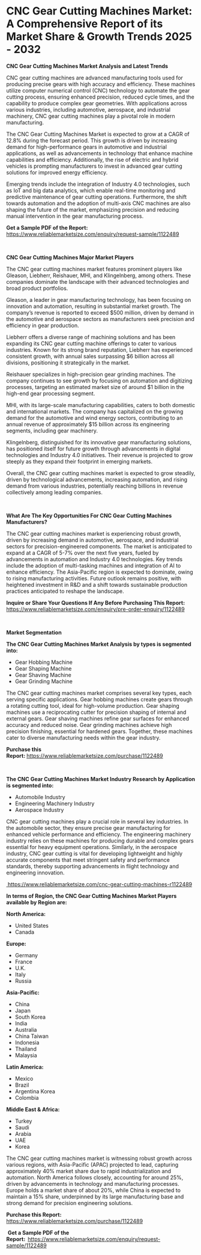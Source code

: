 <p><h1>CNC Gear Cutting Machines Market: A Comprehensive Report of its Market Share & Growth Trends 2025 - 2032</h1></p><p><strong>CNC Gear Cutting Machines Market Analysis and Latest Trends</strong></p>
<p><p>CNC gear cutting machines are advanced manufacturing tools used for producing precise gears with high accuracy and efficiency. These machines utilize computer numerical control (CNC) technology to automate the gear cutting process, ensuring enhanced precision, reduced cycle times, and the capability to produce complex gear geometries. With applications across various industries, including automotive, aerospace, and industrial machinery, CNC gear cutting machines play a pivotal role in modern manufacturing.</p><p>The CNC Gear Cutting Machines Market is expected to grow at a CAGR of 12.8% during the forecast period. This growth is driven by increasing demand for high-performance gears in automotive and industrial applications, as well as advancements in technology that enhance machine capabilities and efficiency. Additionally, the rise of electric and hybrid vehicles is prompting manufacturers to invest in advanced gear cutting solutions for improved energy efficiency.</p><p>Emerging trends include the integration of Industry 4.0 technologies, such as IoT and big data analytics, which enable real-time monitoring and predictive maintenance of gear cutting operations. Furthermore, the shift towards automation and the adoption of multi-axis CNC machines are also shaping the future of the market, emphasizing precision and reducing manual intervention in the gear manufacturing process.</p></p>
<p><strong>Get a Sample PDF of the Report:&nbsp;</strong> <a href="https://www.reliablemarketsize.com/enquiry/request-sample/1122489?utm_campaign=2281&utm_medium=2&utm_source=Github&utm_content=ia&utm_term=16042025&utm_id=cnc-gear-cutting-machines">https://www.reliablemarketsize.com/enquiry/request-sample/1122489</a></p>
<p>&nbsp;</p>
<p><strong>CNC Gear Cutting Machines Major Market Players</strong></p>
<p><p>The CNC gear cutting machines market features prominent players like Gleason, Liebherr, Reishauer, MHI, and Klingelnberg, among others. These companies dominate the landscape with their advanced technologies and broad product portfolios.</p><p>Gleason, a leader in gear manufacturing technology, has been focusing on innovation and automation, resulting in substantial market growth. The company’s revenue is reported to exceed $500 million, driven by demand in the automotive and aerospace sectors as manufacturers seek precision and efficiency in gear production.</p><p>Liebherr offers a diverse range of machining solutions and has been expanding its CNC gear cutting machine offerings to cater to various industries. Known for its strong brand reputation, Liebherr has experienced consistent growth, with annual sales surpassing $6 billion across all divisions, positioning it strategically in the market.</p><p>Reishauer specializes in high-precision gear grinding machines. The company continues to see growth by focusing on automation and digitizing processes, targeting an estimated market size of around $1 billion in the high-end gear processing segment.</p><p>MHI, with its large-scale manufacturing capabilities, caters to both domestic and international markets. The company has capitalized on the growing demand for the automotive and wind energy sectors, contributing to an annual revenue of approximately $15 billion across its engineering segments, including gear machinery.</p><p>Klingelnberg, distinguished for its innovative gear manufacturing solutions, has positioned itself for future growth through advancements in digital technologies and Industry 4.0 initiatives. Their revenue is projected to grow steeply as they expand their footprint in emerging markets.</p><p>Overall, the CNC gear cutting machines market is expected to grow steadily, driven by technological advancements, increasing automation, and rising demand from various industries, potentially reaching billions in revenue collectively among leading companies.</p></p>
<p>&nbsp;</p>
<p><strong>What Are The Key Opportunities For CNC Gear Cutting Machines Manufacturers?</strong></p>
<p><p>The CNC gear cutting machines market is experiencing robust growth, driven by increasing demand in automotive, aerospace, and industrial sectors for precision-engineered components. The market is anticipated to expand at a CAGR of 5-7% over the next five years, fueled by advancements in automation and Industry 4.0 technologies. Key trends include the adoption of multi-tasking machines and integration of AI to enhance efficiency. The Asia-Pacific region is expected to dominate, owing to rising manufacturing activities. Future outlook remains positive, with heightened investment in R&D and a shift towards sustainable production practices anticipated to reshape the landscape.</p></p>
<p><strong>Inquire or Share Your Questions If Any Before Purchasing This Report:</strong> <a href="https://www.reliablemarketsize.com/enquiry/pre-order-enquiry/1122489?utm_campaign=2281&utm_medium=2&utm_source=Github&utm_content=ia&utm_term=16042025&utm_id=cnc-gear-cutting-machines">https://www.reliablemarketsize.com/enquiry/pre-order-enquiry/1122489</a></p>
<p>&nbsp;</p>
<p><strong>Market Segmentation</strong></p>
<p><strong>The CNC Gear Cutting Machines Market Analysis by types is segmented into:</strong></p>
<p><ul><li>Gear Hobbing Machine</li><li>Gear Shaping Machine</li><li>Gear Shaving Machine</li><li>Gear Grinding Machine</li></ul></p>
<p><p>The CNC gear cutting machines market comprises several key types, each serving specific applications. Gear hobbing machines create gears through a rotating cutting tool, ideal for high-volume production. Gear shaping machines use a reciprocating cutter for precision shaping of internal and external gears. Gear shaving machines refine gear surfaces for enhanced accuracy and reduced noise. Gear grinding machines achieve high precision finishing, essential for hardened gears. Together, these machines cater to diverse manufacturing needs within the gear industry.</p></p>
<p><strong>Purchase this Report:&nbsp;</strong><a href="https://www.reliablemarketsize.com/purchase/1122489?utm_campaign=2281&utm_medium=2&utm_source=Github&utm_content=ia&utm_term=16042025&utm_id=cnc-gear-cutting-machines">https://www.reliablemarketsize.com/purchase/1122489</a></p>
<p>&nbsp;</p>
<p><strong>The CNC Gear Cutting Machines Market Industry Research by Application is segmented into:</strong></p>
<p><ul><li>Automobile Industry</li><li>Engineering Machinery Industry</li><li>Aerospace Industry</li></ul></p>
<p><p>CNC gear cutting machines play a crucial role in several key industries. In the automobile sector, they ensure precise gear manufacturing for enhanced vehicle performance and efficiency. The engineering machinery industry relies on these machines for producing durable and complex gears essential for heavy equipment operations. Similarly, in the aerospace industry, CNC gear cutting is vital for developing lightweight and highly accurate components that meet stringent safety and performance standards, thereby supporting advancements in flight technology and engineering innovation.</p></p>
<p><a href="https://www.reliablemarketsize.com/cnc-gear-cutting-machines-r1122489?utm_campaign=2281&utm_medium=2&utm_source=Github&utm_content=ia&utm_term=16042025&utm_id=cnc-gear-cutting-machines">&nbsp;https://www.reliablemarketsize.com/cnc-gear-cutting-machines-r1122489</a></p>
<p><strong>In terms of Region, the CNC Gear Cutting Machines Market Players available by Region are:</strong></p>
<p>
    <p> <strong> North America: </strong>
        <ul>
            <li>United States</li>
            <li>Canada</li>
        </ul>
        </p> 
    <p> <strong> Europe: </strong>
        <ul>
            <li>Germany</li>
            <li>France</li>
            <li>U.K.</li>
            <li>Italy</li>
            <li>Russia</li>
        </ul>
        </p> 
    <p> <strong> Asia-Pacific: </strong>
        <ul>
            <li>China</li>
            <li>Japan</li>
            <li>South Korea</li>
            <li>India</li>
            <li>Australia</li>
            <li>China Taiwan</li>
            <li>Indonesia</li>
            <li>Thailand</li>
            <li>Malaysia</li>
        </ul>
        </p> 
    <p> <strong> Latin America: </strong>
        <ul>
            <li>Mexico</li>
            <li>Brazil</li>
            <li>Argentina Korea</li>
            <li>Colombia</li>
        </ul>
        </p> 
    <p> <strong> Middle East & Africa: </strong>
        <ul>
            <li>Turkey</li>
            <li>Saudi</li>
            <li>Arabia</li>
            <li>UAE</li>
            <li>Korea</li>
        </ul>
    </p>
    </p>
<p><p>The CNC gear cutting machines market is witnessing robust growth across various regions, with Asia-Pacific (APAC) projected to lead, capturing approximately 40% market share due to rapid industrialization and automation. North America follows closely, accounting for around 25%, driven by advancements in technology and manufacturing processes. Europe holds a market share of about 20%, while China is expected to maintain a 15% share, underpinned by its large manufacturing base and strong demand for precision engineering solutions.</p></p>
<p><strong>Purchase this Report: </strong><a href="https://www.reliablemarketsize.com/purchase/1122489?utm_campaign=2281&utm_medium=2&utm_source=Github&utm_content=ia&utm_term=16042025&utm_id=cnc-gear-cutting-machines">https://www.reliablemarketsize.com/purchase/1122489</a></p>
<p>&nbsp;<strong>Get a Sample PDF of the Report:&nbsp;&nbsp;</strong><a href="https://www.reliablemarketsize.com/enquiry/request-sample/1122489?utm_campaign=2281&utm_medium=2&utm_source=Github&utm_content=ia&utm_term=16042025&utm_id=cnc-gear-cutting-machines">https://www.reliablemarketsize.com/enquiry/request-sample/1122489</a></p>
<p><strong></strong></p>
<p><p></p><p></p><p></p></p>